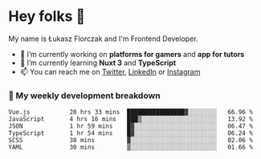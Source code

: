 # Hey folks 👋

My name is Łukasz Florczak and I'm Frontend Developer. 

- 🔭 I’m currently working on **platforms for gamers** and **app for tutors**
- 🌱 I’m currently learning **Nuxt 3** and **TypeScript**
- 📫 You can reach me on [Twitter](https://twitter.com/lukaszflorczak), [LinkedIn](https://pl.linkedin.com/in/lukasz-florczak) or [Instagram](https://instagram.com/lukaszflorczak)


### 🧮 My weekly development breakdown

<!--START_SECTION:waka-->

```text
Vue.js           20 hrs 33 mins  ████████████████▓░░░░░░░░   66.96 %
JavaScript       4 hrs 16 mins   ███▒░░░░░░░░░░░░░░░░░░░░░   13.92 %
JSON             1 hr 59 mins    █▓░░░░░░░░░░░░░░░░░░░░░░░   06.47 %
TypeScript       1 hr 54 mins    █▓░░░░░░░░░░░░░░░░░░░░░░░   06.24 %
SCSS             38 mins         ▓░░░░░░░░░░░░░░░░░░░░░░░░   02.06 %
YAML             30 mins         ▒░░░░░░░░░░░░░░░░░░░░░░░░   01.66 %
```

<!--END_SECTION:waka-->

<!--
**lukaszflorczak/lukaszflorczak** is a ✨ _special_ ✨ repository because its `README.md` (this file) appears on your GitHub profile.

Here are some ideas to get you started:

- 🔭 I’m currently working on ...
- 🌱 I’m currently learning ...
- 👯 I’m looking to collaborate on ...
- 🤔 I’m looking for help with ...
- 💬 Ask me about ...
- 📫 How to reach me: ...
- 😄 Pronouns: ...
- ⚡ Fun fact: ...
-->
